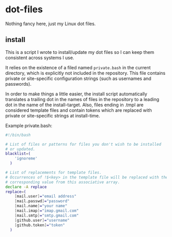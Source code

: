 # dot-files

Nothing fancy here, just my Linux dot files.


## install

This is a script I wrote to install/update my dot files so I can keep them
consistent across systems I use.

It relies on the existence of a filed named `private.bash` in the current
directory, which is explicitly not included in the repository. This file
contains private or site-specific configuration strings (such as usernames and
passwords).

In order to make things a little easier, the install script automatically
translates a trailing dot in the names of files in the repository to a leading
dot in the name of the install-target. Also, files ending in .tmpl are
considered template files and contain tokens which are replaced with private
or site-specific strings at install-time.

Example private.bash:

```bash
#!/bin/bash

# List of files or patterns for files you don't wish to be installed
# or updated.
blacklist=(
	'ignoreme'
  )

# List of replacements for template files.
# Occurrences of !$<key> in the template file will be replaced with the
# corresponding value from this associative array.
declare -A replace
replace=(
	[mail.user]="email address"
	[mail.passwd]="password"
	[mail.name]="your name"
	[mail.imap]="imap.gmail.com"
	[mail.smtp]="smtp.gmail.com"
	[github.user]="username"
	[github.token]="token"
  )
```
